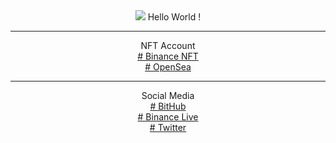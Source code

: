 <head>
<link href="https://fonts.googleapis.com/css2?family=Advent+Pro:wght@400;700&family=VT323&display=swap" rel="stylesheet"> 
<link href="./css/style.css" rel="stylesheet">
<link href="./css/death.css" rel="stylesheet">
</head>
<center>
<img src="https://avatars.githubusercontent.com/u/19859787?v=4"/>
Hello World !
</br>
<hr class="cyberpunk glitched" />
NFT Account</br>
<a href="https://www.binance.me/id/nft/profile/drgemoy-bc3c68da84fa9825a1e0402670a7af6a" target="_blank"># Binance NFT</a>
</br>
<a href="https://opensea.io/Bayii-_-Alien" target="_blank"># OpenSea</a>
</br>
<hr class="cyberpunk glitched" />
Social Media</br>
<a href="https://bayiialienn.github.io/babyalien.github.io" target="_blank"># BitHub</a>
</br>
<a href="https://www.binance.me/id/live/u/27177728" target="_blank"># Binance Live</a>
</br>
<a href="https://twitter.com/redhonifadli" target="_blank"># Twitter</a>



</center>
</br>
